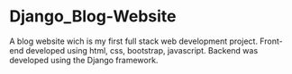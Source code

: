 # Django_Blog-Website
A blog website wich is my first full stack web development project. Front-end developed using html, css, bootstrap, javascript. Backend was developed using the Django framework. 
